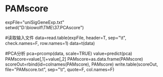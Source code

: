 # PAMscore
expFile="uniSigGeneExp.txt"     
setwd("D:\\biowolf\\TME\\37.PCAscore")     

#读取输入文件
data=read.table(expFile, header=T, sep="\t", check.names=F, row.names=1)
data=t(data)

#PCA分析
pca=prcomp(data, scale=TRUE)
value=predict(pca)
PAMscore=value[,1]+value[,2]
PAMscore=as.data.frame(PAMscore)
scoreOut=rbind(id=colnames(PAMscore), PAMscore)
write.table(scoreOut, file="PAMscore.txt", sep="\t", quote=F, col.names=F)
